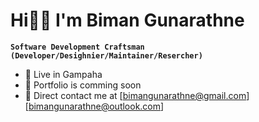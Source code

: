 # Hi👋🏻 I'm Biman Gunarathne

**`Software Development Craftsman (Developer/Desighnier/Maintainer/Resercher)`**

* 🌳 Live in Gampaha
* 💼 Portfolio is comming soon
* 📧 Direct contact me at [bimangunarathne@gmail.com][bimangunarathne@outlook.com]

<!--
**BimanGunarathne/BimanGunarathne** is a ✨ _special_ ✨ repository because its `README.md` (this file) appears on your GitHub profile.

Here are some ideas to get you started:

- 🔭 I’m currently working on ...
- 🌱 I’m currently learning ...
- 👯 I’m looking to collaborate on ...
- 🤔 I’m looking for help with ...
- 💬 Ask me about ...
- 📫 How to reach me: ...
- 😄 Pronouns: ...
- ⚡ Fun fact: ...
-->
